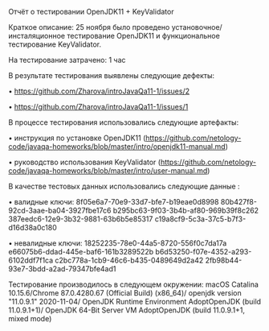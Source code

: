 Отчёт о тестировании OpenJDK11 + KeyValidator

Краткое описание:
25 ноября было проведено установочное/инсталяционное тестирование OpenJDK11 и функциональное тестирование KeyValidator.

На тестирование затрачено: 1 час

В результате тестирования выявлены следующие дефекты:

• https://github.com/Zharova/introJavaQa11-1/issues/2

• https://github.com/Zharova/introJavaQa11-1/issues/1

В процессе тестирования использовались следующие артефакты:

• инструкция по установке OpenJDK11 (https://github.com/netology-code/javaqa-homeworks/blob/master/intro/openjdk11-manual.md)

• руководство использования  KeyValidator (https://github.com/netology-code/javaqa-homeworks/blob/master/intro/user-manual.md)

В качестве тестовых данных использовались следующие данные :

• валидные ключи:
8f05e6a7-70e9-33d7-bfe7-b19eae0d8998
80b427f8-92cd-3aae-ba04-3927fbe17c6
b295bc63-9f03-3b4b-af80-969b39f8c262
387eedc6-12e9-3b32-9881-63b6b5e85317
c19a8cf9-5c3a-37c5-b7f3-d16d38a0c180

• невалидные ключи:
18252235-78e0-44a5-8720-556f0c7da17a
e66075b6-ddad-445e-baf6-161b3289522b
b6d53250-f07e-4352-a293-6102ddf7f1ca
c2bc778a-1cb9-46c6-b435-0489649d2a42
2fb98b44-93e7-3bdd-a2ad-79347bfe4ad1

Тестирование производилось в следующем окружении:
macOS Catalina 10.15.6/Chrome 87.0.4280.67 (Official Build) (x86_64)/
openjdk version "11.0.9.1" 2020-11-04/
OpenJDK Runtime Environment AdoptOpenJDK (build 11.0.9.1+1)/
OpenJDK 64-Bit Server VM AdoptOpenJDK (build 11.0.9.1+1, mixed mode)
